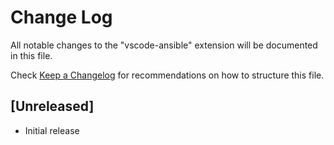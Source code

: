 # Change Log
All notable changes to the "vscode-ansible" extension will be documented in this file.

Check [Keep a Changelog](http://keepachangelog.com/) for recommendations on how to structure this file.

## [Unreleased]
- Initial release